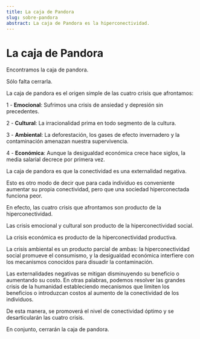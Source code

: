 ```yaml
---
title: La caja de Pandora
slug: sobre-pandora
abstract: La caja de Pandora es la hiperconectividad.
---
```


# La caja de Pandora

Encontramos la caja de pandora.

Sólo falta cerrarla.

La caja de pandora es el origen simple de las cuatro crisis que afrontamos:

1 - **Emocional**: Sufrimos una crisis de ansiedad y depresión sin precedentes.

2 - **Cultural**: La irracionalidad prima en todo segmento de la cultura.

3 - **Ambiental**: La deforestación, los gases de efecto invernadero y la contaminación amenazan nuestra supervivencia.

4 - **Económica**: Aunque la desigualdad económica crece hace siglos, la media salarial decrece por primera vez.

La caja de pandora es que la conectividad es una externalidad negativa. 

Esto es otro modo de decir que para cada individuo es conveniente aumentar su propia conectividad, pero que una sociedad hiperconectada funciona peor.

En efecto, las cuatro crisis que afrontamos son producto de la hiperconectividad. 

Las crisis emocional y cultural son producto de la hiperconectividad social. 

La crisis económica es producto de la hiperconectividad productiva. 

La crisis ambiental es un producto parcial de ambas: la hiperconectividad social promueve el consumismo, y la desigualdad económica interfiere con los mecanismos conocidos para disuadir la contaminación.

Las externalidades negativas se mitigan disminuyendo su beneficio o aumentando su costo. En otras palabras, podemos resolver las grandes crisis de la humanidad estableciendo mecanismos que limiten los beneficios o introduzcan costos al aumento de la conectividad de los individuos. 

De esta manera, se promoverá el nivel de conectividad óptimo y se desarticularán las cuatro crisis.

En conjunto, cerrarán la caja de pandora.

